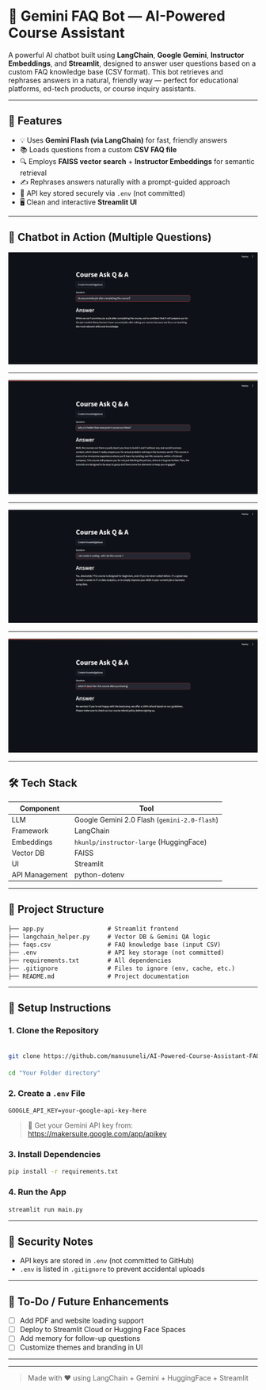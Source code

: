 
# 🤖 Gemini FAQ Bot — AI-Powered Course Assistant

A powerful AI chatbot built using **LangChain**, **Google Gemini**, **Instructor Embeddings**, and **Streamlit**, designed to answer user questions based on a custom FAQ knowledge base (CSV format). This bot retrieves and rephrases answers in a natural, friendly way — perfect for educational platforms, ed-tech products, or course inquiry assistants.

---

## 🚀 Features

- 💡 Uses **Gemini Flash (via LangChain)** for fast, friendly answers  
- 📚 Loads questions from a custom **CSV FAQ file**  
- 🔍 Employs **FAISS vector search** + **Instructor Embeddings** for semantic retrieval  
- ✍️ Rephrases answers naturally with a prompt-guided approach  
- 🔐 API key stored securely via `.env` (not committed)  
- 🖥️ Clean and interactive **Streamlit UI**

---

## 💬 Chatbot in Action (Multiple Questions)


![Q1](images/chat_q1.png)

---


![Q2](images/chat_q2.png)

---


![Q3](images/chat_q3.png)

---


![Q3](images/chat_q4.png)

---


## 🛠️ Tech Stack

| Component            | Tool                                      |
|----------------------|-------------------------------------------|
| LLM                  | Google Gemini 2.0 Flash (`gemini-2.0-flash`) |
| Framework            | LangChain                                 |
| Embeddings           | `hkunlp/instructor-large` (HuggingFace)   |
| Vector DB            | FAISS                                     |
| UI                   | Streamlit                                 |
| API Management       | python-dotenv                             |

---

## 📁 Project Structure

```
├── app.py                  # Streamlit frontend
├── langchain_helper.py     # Vector DB & Gemini QA logic
├── faqs.csv                # FAQ knowledge base (input CSV)
├── .env                    # API key storage (not committed)
├── requirements.txt        # All dependencies
├── .gitignore              # Files to ignore (env, cache, etc.)
├── README.md               # Project documentation
```

---

## 🔧 Setup Instructions

### 1. Clone the Repository

```bash

git clone https://github.com/manusuneli/AI-Powered-Course-Assistant-FAQ-Chatbot

cd "Your Folder directory"
```

### 2. Create a `.env` File 

```env
GOOGLE_API_KEY=your-google-api-key-here
```

> 🔑 Get your Gemini API key from: https://makersuite.google.com/app/apikey

### 3. Install Dependencies

```bash
pip install -r requirements.txt
```

### 4. Run the App

```bash
streamlit run main.py
```

---

## 🔐 Security Notes

- API keys are stored in `.env` (not committed to GitHub)
- `.env` is listed in `.gitignore` to prevent accidental uploads

---

## 📌 To-Do / Future Enhancements

- [ ] Add PDF and website loading support  
- [ ] Deploy to Streamlit Cloud or Hugging Face Spaces  
- [ ] Add memory for follow-up questions  
- [ ] Customize themes and branding in UI  

---


---

> Made with ❤️ using LangChain + Gemini + HuggingFace + Streamlit
